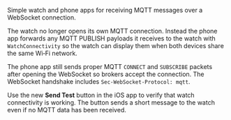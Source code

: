 Simple watch and phone apps for receiving MQTT messages over a WebSocket connection.

The watch no longer opens its own MQTT connection. Instead the phone app forwards any MQTT PUBLISH payloads it receives to the watch with `WatchConnectivity` so the watch can display them when both devices share the same Wi‑Fi network.

The phone app still sends proper MQTT `CONNECT` and `SUBSCRIBE` packets after opening the WebSocket so brokers accept the connection. The WebSocket handshake includes `Sec-WebSocket-Protocol: mqtt`.

Use the new **Send Test** button in the iOS app to verify that watch connectivity is working. The button sends a short message to the watch even if no MQTT data has been received.
